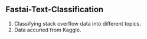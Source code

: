 ## Fastai-Text-Classification

1. Classifying stack overflow data into different topics. 
2. Data accuried from Kaggle.
